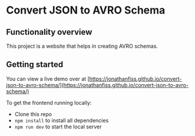 # Convert JSON to AVRO Schema

## Functionality overview

This project is a website that helps in creating AVRO schemas.

## Getting started

You can view a live demo over at [https://jonathanfiss.github.io/convert-json-to-avro-schema/](https://jonathanfiss.github.io/convert-json-to-avro-schema/)

To get the frontend running locally:

- Clone this repo
- `npm install` to install all dependencies
- `npm run dev` to start the local server
